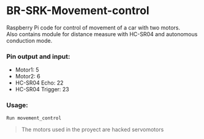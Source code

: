 # BR-SRK-Movement-control
Raspberry Pi code for control of movement of a car with two motors.  
Also contains module for distance measure with HC-SR04 and autonomous conduction mode.


### Pin output and input:
 - Motor1: 5
 - Motor2: 6
 - HC-SR04 Echo: 22
 - HC-SR04 Trigger: 23
 
### Usage: 
    Run movement_control


 >The motors used in the proyect are hacked servomotors  

